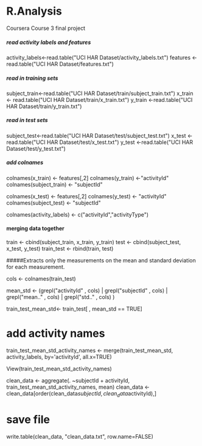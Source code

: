 # R.Analysis

Coursera Course 3 final project



##### read activity labels and features

activity_labels<-read.table("UCI HAR Dataset/activity_labels.txt")
features <- read.table("UCI HAR Dataset/features.txt")

##### read in  training sets

subject_train<-read.table("UCI HAR Dataset/train/subject_train.txt")
x_train <- read.table("UCI HAR Dataset/train/x_train.txt")
y_train <-read.table("UCI HAR Dataset/train/y_train.txt")

##### read in  test sets

subject_test<-read.table("UCI HAR Dataset/test/subject_test.txt")
x_test <- read.table("UCI HAR Dataset/test/x_test.txt")
y_test <-read.table("UCI HAR Dataset/test/y_test.txt")


##### add colnames

colnames(x_train) <- features[,2] 
colnames(y_train) <-"activityId"
colnames(subject_train) <- "subjectId"

colnames(x_test) <- features[,2] 
colnames(y_test) <- "activityId"
colnames(subject_test) <- "subjectId"

colnames(activity_labels) <- c("activityId","activityType")


#### merging data together

train <- cbind(subject_train, x_train, y_train)
test <- cbind(subject_test, x_test, y_test)
train_test <- rbind(train, test)


#####Extracts only the measurements on the mean and standard deviation for each measurement.

cols <- colnames(train_test)

  mean_std <- (grepl("activityId" , cols) | 
                     grepl("subjectId" , cols) | 
                     grepl("mean.." , cols) | 
                     grepl("std.." , cols) 
  )


train_test_mean_std<- train_test[ , mean_std == TRUE]
 
# add activity names 
train_test_mean_std_activity_names <- merge(train_test_mean_std, activity_labels,
                              by='activityId',
                              all.x=TRUE)


View(train_test_mean_std_activity_names)

clean_data <- aggregate(. ~subjectId + activityId, train_test_mean_std_activity_names, mean)
clean_data <- clean_data[order(clean_data$subjectId, clean_data$activityId),]


# save file
write.table(clean_data, "clean_data.txt", row.name=FALSE)



